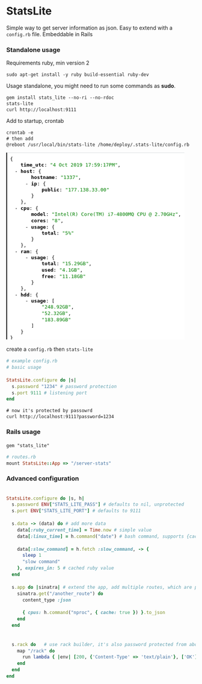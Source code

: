 # StatsLite

Simple way to get server information as json. Easy to extend with a `config.rb` file.
Embeddable in Rails

### Standalone usage

Requirements ruby, min version 2


```shell_script
sudo apt-get install -y ruby build-essential ruby-dev
```

Usage standalone, you might need to run some commands as __sudo__.


```shell_script
gem install stats_lite --no-ri --no-rdoc
stats-lite
curl http://localhost:9111
```

Add to startup, crontab


```shell_script
crontab -e
# then add
@reboot /usr/local/bin/stats-lite /home/deploy/.stats-lite/config.rb
```

![demo](https://raw.githubusercontent.com/sebyx07/stats-lite/master/docs/example.png)

create a `config.rb` then `stats-lite`

```ruby 
# example config.rb
# basic usage

StatsLite.configure do |s|
  s.password "1234" # password protection
  s.port 9111 # listening port
end
```

```shell_script
# now it's protected by passowrd
curl http://localhost:9111?password=1234 
```

### Rails usage

`gem "stats_lite"`

```ruby
# routes.rb
mount StatsLite::App => "/server-stats" 
```

### Advanced configuration

```ruby

StatsLite.configure do |s, h|
  s.password ENV["STATS_LITE_PASS"] # defaults to nil, unprotected
  s.port ENV["STATS_LITE_PORT"] # defaults to 9111

  s.data -> (data) do # add more data
    data[:ruby_current_time] = Time.now # simple value
    data[:linux_time] = h.command("date") # bash command, supports {cache: true, expires_in: 60} 

    data[:slow_command] = h.fetch :slow_command, -> {
      sleep 1
      "slow command"
    }, expires_in: 5 # cached ruby value
  end

  s.app do |sinatra| # extend the app, add multiple routes, which are protected by the password
    sinatra.get("/another_route") do
      content_type :json

      { cpus: h.command("nproc", { cache: true }) }.to_json
    end
  end


  s.rack do   # use rack builder, it's also password protected from above^
    map "/rack" do
      run lambda { |env| [200, {'Content-Type' => 'text/plain'}, ['OK']] }
    end
  end
end
```